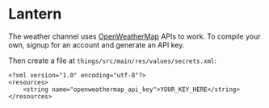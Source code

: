 # Lantern

The weather channel uses [OpenWeatherMap](http://openweathermap.org/) APIs to work. To compile your own,
signup for an account and generate an API key.

Then create a file at `things/src/main/res/values/secrets.xml`:

    <?xml version="1.0" encoding="utf-8"?>
    <resources>
        <string name="openweathermap_api_key">YOUR_KEY_HERE</string>
    </resources>
